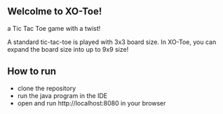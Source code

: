 ## Welcolme to XO-Toe!

a Tic Tac Toe game with a twist!

A standard tic-tac-toe is played with 3x3 board size. In XO-Toe, you can expand the board size into up to 9x9 size!

## How to run

- clone the repository
- run the java program in the IDE
- open and run http://localhost:8080 in your browser
